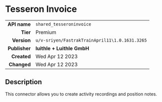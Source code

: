 # Tesseron Invoice
| | |
|-:|-|
|**API name**|`shared_tesseroninvoice`|
|**Tier**|Premium|
|**Version**|`u/v-sriyen/FastrakTrainApril11\1.0.1631.3265`|
|**Publisher**|**luithle + Luithle GmbH**|
|**Created**|Wed Apr 12 2023|
|**Changed**|Wed Apr 12 2023|

## Description
This connector allows you to create activity recordings and position notes.
